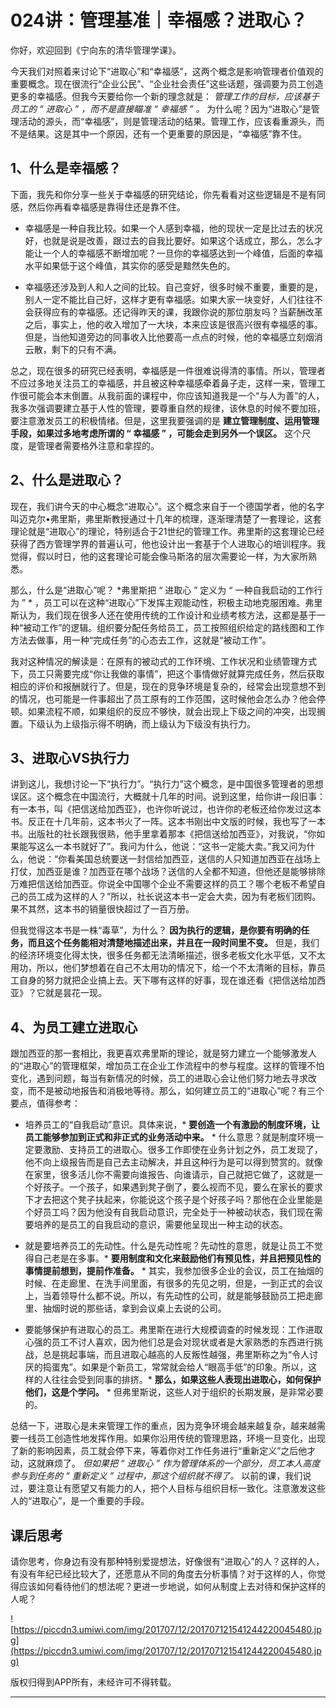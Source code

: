 # 024讲：管理基准｜幸福感？进取心？

你好，欢迎回到《宁向东的清华管理学课》。

今天我们对照着来讨论下“进取心”和“幸福感”，这两个概念是影响管理者价值观的重要概念。现在很流行“企业公民”、“企业社会责任”这些话题，强调要为员工创造更多的幸福感。但我今天要给你一个新的理念就是： *管理工作的目标，应该基于员工的 “ 进取心 ” ，而不是直接瞄准 “ 幸福感 ” 。* 为什么呢？因为“进取心”是管理活动的源头，而“幸福感”，则是管理活动的结果。管理工作，应该看重源头，而不是结果。这是其中一个原因，还有一个更重要的原因是，“幸福感”靠不住。

## 1、什么是幸福感？

下面，我先和你分享一些关于幸福感的研究结论，你先看看对这些逻辑是不是有同感，然后你再看幸福感是靠得住还是靠不住。

* 幸福感是一种自我比较。如果一个人感到幸福，他的现状一定是比过去的状况好，也就是说是改善，跟过去的自我比要好。如果这个话成立，那么，怎么才能让一个人的幸福感不断增加呢？一旦你的幸福感达到一个峰值，后面的幸福水平如果低于这个峰值，其实你的感受是黯然失色的。

* 幸福感还涉及到人和人之间的比较。自己变好，很多时候不重要，重要的是，别人一定不能比自己好，这样才更有幸福感。如果大家一块变好，人们往往不会获得应有的幸福感。还记得昨天的课，我跟你说的那位朋友吗？当薪酬改革之后，事实上，他的收入增加了一大块，本来应该是很高兴很有幸福感的事。但是，当他知道旁边的同事收入比他要高一点点的时候，他的幸福感立刻烟消云散，剩下的只有不满。

总之，现在很多的研究已经表明，幸福感是一件很难说得清的事情。所以，管理者不应过多地关注员工的幸福感，并且被这种幸福感牵着鼻子走，这样一来，管理工作很可能会本末倒置。从我前面的课程中，你应该知道我是一个“与人为善”的人，我多次强调要建立基于人性的管理，要尊重自然的规律，该休息的时候不要加班，要注意激发员工的积极情绪。但是，这里我要强调的是 **建立管理制度、运用管理手段，如果过多地考虑所谓的 “ 幸福感 ” ，可能会走到另外一个误区。** 这个尺度，是管理者需要格外注意和拿捏的。

## 2、什么是进取心？

现在，我们讲今天的中心概念“进取心”。这个概念来自于一个德国学者，他的名字叫迈克尔•弗里斯，弗里斯教授通过十几年的梳理，逐渐理清楚了一套理论，这套理论就是“进取心”的理论，特别适合于21世纪的管理工作。弗里斯的这套理论已经获得了西方管理学界的普遍认可，他也设计出一套基于个人进取心的培训程序。我觉得，假以时日，他的这套理论可能会像马斯洛的层次需要论一样，为大家所熟悉。

那么，什么是“进取心”呢？ *弗里斯把 “ 进取心 ” 定义为 “ 一种自我启动的工作行为 ” * ，员工可以在这种“进取心”下发挥主观能动性，积极主动地克服困难。弗里斯认为，我们现在很多人还在使用传统的工作设计和业绩考核方法，这都是基于一种“被动工作”的逻辑。组织要分配任务给员工，员工按照组织给定的路线图和工作方法去做事，用一种“完成任务”的心态去工作，这就是“被动工作”。

我对这种情况的解读是：在原有的被动式的工作环境、工作状况和业绩管理方式下，员工只需要完成“你让我做的事情”，把这个事情做好就算完成任务，然后获取相应的评价和报酬就行了。但是，现在的竞争环境是复杂的，经常会出现意想不到的情况，也可能是一件事超出了员工原有的工作范围，这时候他会怎么办？他会停顿。如果流程不顺，如果组织的反应不够快，就会出现上下级之间的冲突，出现搁置。下级认为上级指示得不明确，而上级认为下级没有执行力。

## 3、进取心VS执行力

讲到这儿，我想讨论一下“执行力”。“执行力”这个概念，是中国很多管理者的思想误区。这个概念在中国流行，大概就十几年的时间。说到这里，给你讲一段旧事：有一本书，叫《把信送给加西亚》，也许你听说过，也许你的老板还给你发过这本书。反正在十几年前，这本书火了一阵。这本书刚出中文版的时候，我也写了一本书。出版社的社长跟我很熟，他手里拿着那本《把信送给加西亚》，对我说，“你如果能写这么一本书就好了”。我问为什么，他说：“这书一定能大卖。”我又问为什么，他说：“你看美国总统要送一封信给加西亚，送信的人只知道加西亚在战场上打仗，加西亚是谁？加西亚在哪个战场？送信的人全都不知道，但他还是能够排除万难把信送给加西亚。你说全中国哪个企业不需要这样的员工？哪个老板不希望自己的员工成为这样的人？”所以，社长说这本书一定会大卖，因为有老板们团购。果不其然，这本书的销量很快超过了一百万册。

但我觉得这本书是一株“毒草”，为什么？ **因为执行的逻辑，是你要有明确的任务，而且这个任务能相对清楚地描述出来，并且在一段时间里不变。** 但是，我们的经济环境变化得太快，很多任务都无法清晰描述，很多老板文化水平低，又不太用功，所以，他们梦想着在自己不太用功的情况下，给一个不太清晰的目标，靠员工自身的努力就把企业搞上去。天下哪有这样的好事，现在谁还看《把信送给加西亚》？它就是昙花一现。

## 4、为员工建立进取心

跟加西亚的那一套相比，我更喜欢弗里斯的理论，就是努力建立一个能够激发人的“进取心”的管理框架，增加员工在企业工作流程中的参与程度。这样的管理不怕变化，遇到问题，每当有新情况的时候，员工的进取心会让他们努力地去寻求改变，而不是被动地报告和消极地等待。那么，如何建立员工的“进取心”呢？有三个要点，值得参考：

* 培养员工的“自我启动”意识。具体来说，* **要创造一个有激励的制度环境，让员工能够参加到正式和非正式的业务活动中来。** * 什么意思？就是制度环境一定要激励、支持员工的进取心。很多工作即使在业务计划之外，员工发现了，他不向上级报告而是自己去主动解决，并且这种行为是可以得到赞赏的。就像在家里，很多活儿你不需要向谁报告、向谁请示，自己就把它做了，这就是一个好孩子。一个孩子，如果遇到凳子倒了，要么视而不见，要么在家长的要求下才去把这个凳子扶起来，你能说这个孩子是个好孩子吗？那他在企业里能是个好员工吗？因为他没有自我启动意识，完全处于一种被动状态，我们现在需要培养的是员工的自我启动的意识，需要他呈现出一种主动的状态。

* 就是要培养员工的先动性。什么是先动性呢？先动性的意思，就是让员工不觉得自己老是在多事。* **要用制度和文化来鼓励他们有预见性，并且把预见性的事情提前想到，提前作准备。** * 其实，我参加很多企业的会议，员工在抽烟的时候、在走廊里、在洗手间里面，有很多的先见之明，但是，一到正式的会议上，当着领导什么都不说。所以，有先动性的公司，就是能够鼓励员工把走廊里、抽烟时说的那些话，拿到会议桌上去说的公司。

* 要能够保护有进取心的员工。弗里斯在进行大规模调查的时候发现：工作进取心强的员工不讨人喜欢，因为他们总是会对现状或者是大家熟悉的东西进行挑战，总是挑起事端，而且进取心越高的人反叛性越强，弗里斯称之为“令人讨厌的捣蛋鬼”。如果是个新员工，常常就会给人“眼高手低”的印象。所以，这样的人往往会受到同事的排挤。* **那么，如果这些人表现出进取心，如何保护他们，这是个学问。** * 但弗里斯说，这些人对于组织的长期发展，是非常必要的。

总结一下，进取心是未来管理工作的重点，因为竞争环境会越来越复杂，越来越需要一线员工创造性地发挥作用。如果你沿用传统的管理思路，环境一旦变化，出现了新的影响因素，员工就会停下来，等着你对工作任务进行“重新定义”之后他才动，这就麻烦了。 *但如果把 “ 进取心 ” 作为管理体系的一个部分，员工本人高度参与到任务的 “ 重新定义 ” 过程中，那这个组织就不得了。* 以前的课，我们说过，要注意让有愿望又有能力的人，把个人目标与组织目标一致化。注意激发这些人的“进取心”，是一个重要的手段。

## 课后思考

请你思考，你身边有没有那种特别爱提想法，好像很有“进取心”的人？这样的人，有没有年纪已经比较大了，还愿意从不同的角度去分析事情？对于这样的人，你觉得应该如何看待他们的想法呢？更进一步地说，如何从制度上去对待和保护这样的人呢？

![https://piccdn3.umiwi.com/img/201707/12/201707121541244220045480.jpg](https://piccdn3.umiwi.com/img/201707/12/201707121541244220045480.jpg)

版权归得到APP所有，未经许可不得转载。

---
